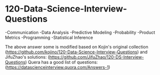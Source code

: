# 120-Data-Science-Interview-Questions

-Communication
-Data Analysis
-Predictive Modeling
-Probability
-Product Metrics
-Programming
-Statistical Inference


The above answer some is modified based on Kojin's original collection (https://github.com/kojino/120-Data-Science-Interview-Questions)
and JifuZhao's solutions: (https://github.com/JifuZhao/120-DS-Interview-Questions)
Quera has a good list of questions: (https://datascienceinterview.quora.com/Answers-1)
